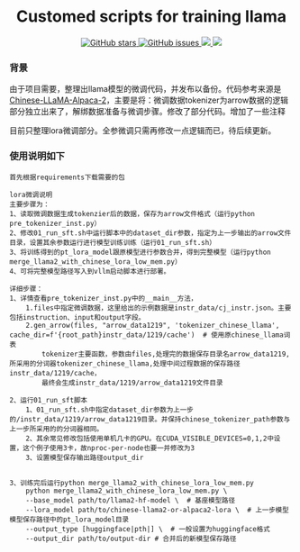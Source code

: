<h1 align="center">Customed scripts for training llama</h1>
<p align="center">
  <a href="https://github.com/Qznan/train_llama">
    <img src="https://img.shields.io/github/stars/Qznan/train_llama.svg?colorA=orange&colorB=orange&logo=github" alt="GitHub stars">
  </a>
  <a href="https://github.com/Qznan/train_llama/issues">
        <img src="https://img.shields.io/github/issues/Qznan/train_llama.svg"
             alt="GitHub issues">
  </a>
  <a href="https://github.com/Qznan/train_llama/">
        <img src="https://img.shields.io/github/last-commit/Qznan/train_llama.svg">
  </a>
   <a href="https://github.com/Qznan/train_llama/blob/main/LICENSE">
        <img src="https://img.shields.io/github/license/Qznan/train_llama.svg">
  </a>
  
</p>

### 背景
由于项目需要，整理出llama模型的微调代码，并发布以备份。代码参考来源是[Chinese-LLaMA-Alpaca-2](https://github.com/ymcui/Chinese-LLaMA-Alpaca-2)，主要是将：微调数据tokenizer为arrow数据的逻辑部分独立出来了，解绑数据准备与微调步骤。修改了部分代码。增加了一些注释

目前只整理lora微调部分。全参微调只需再修改一点逻辑而已，待后续更新。

### 使用说明如下
```
首先根据requirements下载需要的包

lora微调说明
主要步骤为：
1、读取微调数据生成tokenzier后的数据，保存为arrow文件格式（运行python pre_tokenizer_inst.py）
2、修改01_run_sft.sh中运行脚本中的dataset_dir参数，指定为上一步输出的arrow文件目录，设置其余参数运行进行模型训练训练（运行01_run_sft.sh）
3、将训练得到的pt_lora_model跟原模型进行参数合并，得到完整模型（运行python merge_llama2_with_chinese_lora_low_mem.py）
4、可将完整模型路径写入到vllm启动脚本进行部署。

详细步骤：
1、详情查看pre_tokenizer_inst.py中的__main__方法，
    1.files中指定微调数据，这里给出的示例数据是instr_data/cj_instr.json。主要包括instruction、input和output字段。
    2.gen_arrow(files, "arrow_data1219", 'tokenizer_chinese_llama', cache_dir=f'{root_path}instr_data/1219/cache')  # 使用原chinese_llama词表
        tokenizer主要函数，参数由files,处理完的数据保存目录名arrow_data1219,所采用的分词器tokenizer_chinese_llama,处理中间过程数据的保存路径instr_data/1219/cache，
        最终会生成instr_data/1219/arrow_data1219文件目录

2、运行01_run_sft脚本
    1、01_run_sft.sh中指定dataset_dir参数为上一步的/instr_data/1219/arrow_data1219目录。并保持chinese_tokenizer_path参数与上一步所采用的的分词器相同。
    2、其余常见修改包括使用单机几卡的GPU。在CUDA_VISIBLE_DEVICES=0,1,2中设置，这个例子使用3卡，故nproc-per-node也要一并修改为3
    3、设置模型保存输出路径output_dir


3、训练完后运行python merge_llama2_with_chinese_lora_low_mem.py
    python merge_llama2_with_chinese_lora_low_mem.py \
    --base_model path/to/llama2-hf-model \  # 基座模型路径
    --lora_model path/to/chinese-llama2-or-alpaca2-lora \  # 上一步模型模型保存路径中的pt_lora_model目录
    --output_type [huggingface|pth|] \  # 一般设置为huggingface格式
    --output_dir path/to/output-dir # 合并后的新模型保存路径
```
